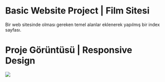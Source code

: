 <h1> Basic Website Project | Film Sitesi</h1>

<p>Bir web sitesinde olması gereken temel alanlar eklenerek yapılmış bir index sayfası.</p>

<h1>Proje Görüntüsü | Responsive Design </h1>

![](Animation.gif)
